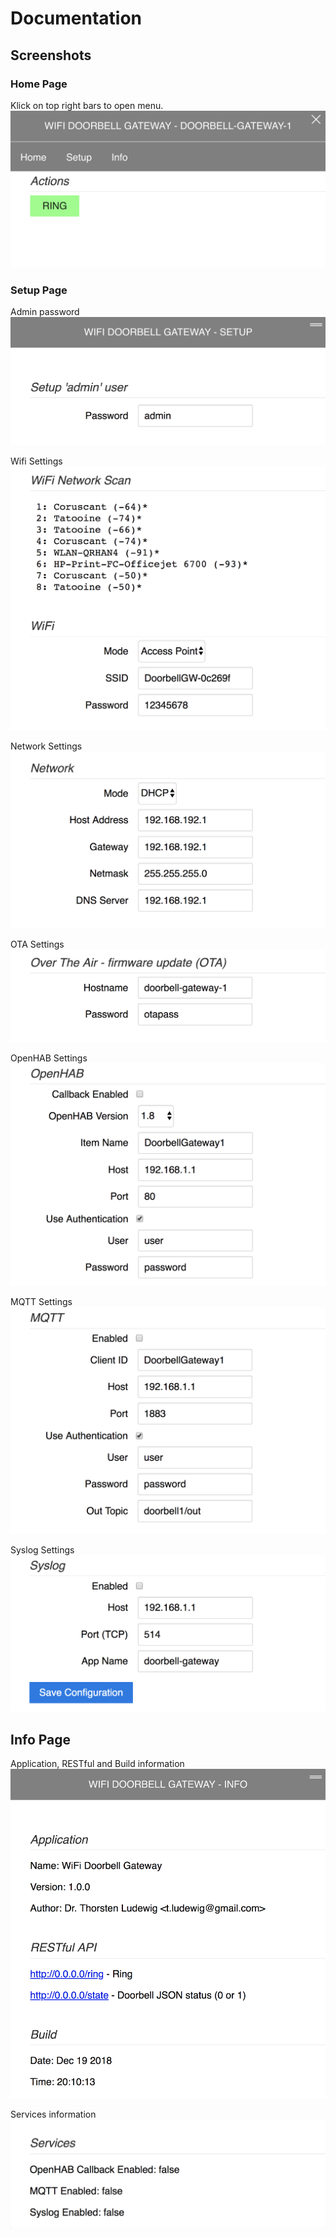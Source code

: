 # Documentation
## Screenshots
### Home Page
Klick on top right bars to open menu.
![](./images/00homepage.png)

### Setup Page

Admin password
![](./images/01setup01.png)

Wifi Settings
![](./images/01setup02.png)

Network Settings
![](./images/01setup03.png)

OTA Settings
![](./images/01setup04.png)

OpenHAB Settings
![](./images/01setup05.png)

MQTT Settings
![](./images/01setup06.png)

Syslog Settings
![](./images/01setup07.png)

## Info Page
Application, RESTful and Build information
![](./images/02info01.png)

Services information
![](./images/02info02.png)
